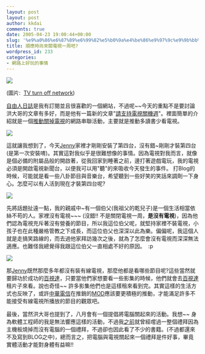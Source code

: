 ```yaml
---
layout: post
layout: post
author: kkdai
comments: true
date: 2005-04-23 19:00:44+00:00
slug: '%e9%a0%86%e6%87%89%e6%99%82%e5%b0%9a%e4%be%86%e9%97%9c%e9%9b%bb%e8%a6%96%e4%b8%80%e5%91%a8%e5%90%a7'
title: 順應時尚來關電視一周吧?
wordpress_id: 233
categories:
- 網路上好玩的事情
---
```


![](http://www.tv-turnoff.org/Merchant2/graphics/00000001/2005park-activities-kids.jpg)

(圖片:  [TV turn off network](http://www.tv-turnoff.org/index.html))

[自由人日誌](http://www.michaelsoft-taiwan.com/index.php)是我有訂閱並且很喜歡的一個網站，不過呢~~今天的重點不是要討論洪大哥的文章有多好，而是他有一篇新的文章"[請支持電視關機週](http://www.michaelsoft-taiwan.com/diary.php?day=2005-04-22)"。裡面簡單的介紹就是一個[推動關掉電視](http://www.tv-turnoff.org/index.html)的網路串聯活動，主要就是推動多讀書少看電視。

![](http://www.villacoco.com/images/tv_iconT.jpg)

這就讓我想到了，今天[Jenny](http://www.evanlin.com/janifor/)家裡才剛剛安裝了第四台，沒有錯~剛剛才裝第四台(是第一次安裝唷)。其實這對我似乎是很難想像的事情。因為電視對我而言，就像是個必備的附屬品般的開啟著，從我回家到睡著之前，邊打著遊戲電玩，我的電視必須是開啟電視新聞台，以便我可以用"聽"的來吸收今天發生的事件。 打Blog的時候，可能就是看一些八卦節目與音樂台，希望聽到一些好笑的笑話來調劑一下身心。怎麼可以有人活到現在才裝第四台呢?

[![](http://www.broncofilms.com/gif/tv%20icon%20.photo.gif)](http://www.broncofilms.com/page.4.1.news.html)

先將話題扯遠一點，我的親戚中~有一個伯父(我祖父的乾兒子)是一個生活相當依絲不苟的人。家裡沒有電視~~~ (沒錯!! 不是關閉電視一周，**是沒有電視**)，因為他們認為電視充斥著沒有營養的節目，所以我這位伯父呢，就堅持家裡不裝電視，小孩子也在此種嚴格管教之下成長，而這位伯父也深深以此為樂。偏偏呢，我這個人就是走搞笑路線的，而去過他家拜訪幾次之後，就為了怎麼會沒有電視而深深無法適應。也難怪我總覺得我跟這位伯父一直相處不好的原因。  :p 

[![](http://images.google.com.tw/images?q=tbn:rTRJgNmMvdwJ:www.epochtimes.com/i6/eco0002b.041112135002.jpg)](http://images.google.com.tw/imgres?imgurl=http://www.epochtimes.com/i6/eco0002b.041112135002.jpg&imgrefurl=http://www.epochtimes.com/gb/4/11/12/n715768.htm&h=165&w=245&sz=24&tbnid=rTRJgNmMvdwJ:&tbnh=70&tbnw=104&start=2&prev=/images%3Fq%3D%25E7%2599%25BE%25E8%25A6%2596%25E9%2581%2594%26hl%3Dzh-TW%26lr%3D)

那[Jenny](http://www.evanlin.com/janifor/)既然那麼多年都沒有裝有線電視，那麼他都是看哪些節目呢?這些當然就要歸功於成功的[百視達](http://www.blockbuster.com.tw/)，只要當他們家想要看一些影集的時候，他們就會去[百視達](http://www.blockbuster.com.tw/)租片子來看。說也奇怪~~ 許多影集他們也是這樣租來看到完。其實這樣的生活方式也反映了，或許[中華電信](http://hinet.net/)在推銷的[MOD](http://mod.cht.com.tw/MOD/Web/index.php)應該要更積極的推動，才能滿足許多不能接受有線電視所播放的節目的觀眾吧。

最後，當然洪大哥也提到了，八月會有一個提倡將電腦關起來的活動。我想~~ 身為軟體工程師的我是無法響應這樣的活動，不過我[之前](http://www.evanlin.com/blog/archives/000241.html#entry)就曾經嚐過一整個禮拜因為主機板燒掉而沒有電腦的一個禮拜，不過卻也因此看了不少的書籍。(不過都還來不及寫到BLOG之中)，總而言之，把電腦與電視關起來一個禮拜是件好事，畢竟實體活動才能對身體有益嘛!!
